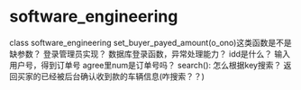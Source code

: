 # software_engineering
class software_engineering
set_buyer_payed_amount(o_ono)这类函数是不是缺参数？
登录管理员实现？
数据库登录函数，异常处理能力？
idd是什么？
输入用户号，得到订单号
agree里num是订单号吗？
search():
	怎么根据key搜索？
	返回买家的已经被后台确认收到款的车辆信息(咋搜索？？)
